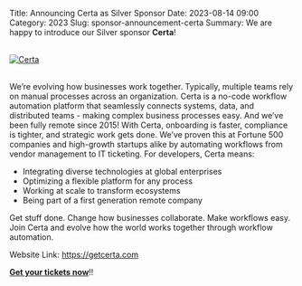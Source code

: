 Title: Announcing Certa as Silver Sponsor
Date: 2023-08-14 09:00
Category: 2023
Slug: sponsor-announcement-certa
Summary: We are happy to introduce our Silver sponsor **Certa**!

<!-- PELICAN_END_SUMMARY -->
<br>
<div class="text-center">
  <a href="https://getcerta.com" target="_blank">
    <img src="{static}/images/sponsors/certa.png" alt="Certa" class="img-fluid responsive-image">
  </a>
</div>
<br>

We’re evolving how businesses work together. Typically, multiple teams rely on manual processes across an organization. Certa is a no-code workflow automation platform that seamlessly connects systems, data, and distributed teams - making complex business processes easy. And we’ve been fully remote since 2015! With Certa, onboarding is faster, compliance is tighter, and strategic work gets done. We’ve proven this at Fortune 500 companies and high-growth startups alike by automating workflows from vendor management to IT ticketing.
For developers, Certa means:

- Integrating diverse technologies at global enterprises
- Optimizing a flexible platform for any process
- Working at scale to transform ecosystems
- Being part of a first generation remote company

Get stuff done. Change how businesses collaborate. Make workflows easy.
Join Certa and evolve how the world works together through workflow automation.

Website Link: <a href="https://getcerta.com" target="_blank">https://getcerta.com</a>

**[Get your tickets now](https://konfhub.com/pyconindia2023#tickets)**!!
